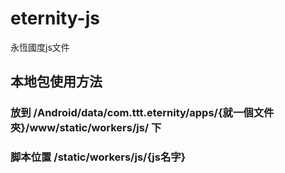 # eternity-js
永恆國度js文件

## 本地包使用方法
### 放到 /Android/data/com.ttt.eternity/apps/{就一個文件夾}/www/static/workers/js/ 下
### 脚本位置 /static/workers/js/{js名字}




